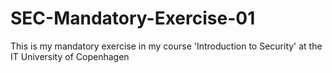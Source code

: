 # SEC-Mandatory-Exercise-01
This is my mandatory exercise in my course 'Introduction to Security' at the IT University of Copenhagen
